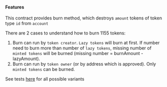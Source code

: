 #### Features

This contract provides burn method, which destroys `amount` tokens of token type `id` from `account`
 
There are 2 cases to understand how to burn 1155 tokens:
1. Burn can run by `token creator`. `Lazy tokens` will burn at first. If number need to burn more than number of `lazy tokens`, missing number of `minted tokens` will be burned (missing number = burnAmount - lazyAmount).  
2. Burn can run by `token owner` (or by address which is approved). Only `minted tokens` can be burned.

See tests [here](../../test/erc-1155/ERC1155Gebrid.test.js) for all possible variants
